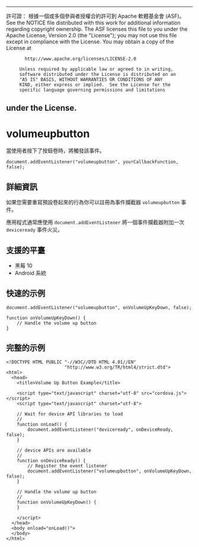 * * *

許可證： 根據一個或多個參與者授權合約許可到 Apache 軟體基金會 (ASF)。 See the NOTICE file distributed with this work for additional information regarding copyright ownership. The ASF licenses this file to you under the Apache License, Version 2.0 (the "License"); you may not use this file except in compliance with the License. You may obtain a copy of the License at

           http://www.apache.org/licenses/LICENSE-2.0
    
         Unless required by applicable law or agreed to in writing,
         software distributed under the License is distributed on an
         "AS IS" BASIS, WITHOUT WARRANTIES OR CONDITIONS OF ANY
         KIND, either express or implied.  See the License for the
         specific language governing permissions and limitations
    

## under the License.

# volumeupbutton

當使用者按下了按鈕卷時，將觸發該事件。

    document.addEventListener("volumeupbutton", yourCallbackFunction, false);
    

## 詳細資訊

如果您需要重寫預設卷起來的行為你可以註冊為事件攔截器 `volumeupbutton` 事件。

應用程式通常應使用 `document.addEventListener` 將一個事件攔截器附加一次 `deviceready` 事件火災。

## 支援的平臺

*   黑莓 10
*   Android 系統

## 快速的示例

    document.addEventListener("volumeupbutton", onVolumeUpKeyDown, false);
    
    function onVolumeUpKeyDown() {
        // Handle the volume up button
    }
    

## 完整的示例

    <!DOCTYPE HTML PUBLIC "-//W3C//DTD HTML 4.01//EN"
                          "http://www.w3.org/TR/html4/strict.dtd">
    <html>
      <head>
        <title>Volume Up Button Example</title>
    
        <script type="text/javascript" charset="utf-8" src="cordova.js"></script>
        <script type="text/javascript" charset="utf-8">
    
        // Wait for device API libraries to load
        //
        function onLoad() {
            document.addEventListener("deviceready", onDeviceReady, false);
        }
    
        // device APIs are available
        //
        function onDeviceReady() {
            // Register the event listener
            document.addEventListener("volumeupbutton", onVolumeUpKeyDown, false);
        }
    
        // Handle the volume up button
        //
        function onVolumeUpKeyDown() {
        }
    
        </script>
      </head>
      <body onload="onLoad()">
      </body>
    </html>